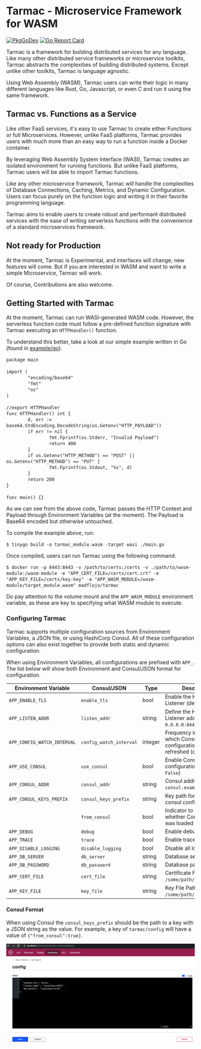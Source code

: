 # Tarmac - Microservice Framework for WASM

[![PkgGoDev](https://pkg.go.dev/badge/github.com/madflojo/tarmac)](https://pkg.go.dev/github.com/madflojo/tarmac)
[![Go Report Card](https://goreportcard.com/badge/github.com/madflojo/tarmac)](https://goreportcard.com/report/github.com/madflojo/tarmac)

Tarmac is a framework for building distributed services for any language. Like many other distributed service frameworks or microservice toolkits, Tarmac abstracts the complexities of building distributed systems. Except unlike other toolkits, Tarmac is language agnostic.

Using Web Assembly (WASM), Tarmac users can write their logic in many different languages like Rust, Go, Javascript, or even C and run it using the same framework.

## Tarmac vs. Functions as a Service

Like other FaaS services, it's easy to use Tarmac to create either Functions or full Microservices. However, unlike FaaS platforms, Tarmac provides users with much more than an easy way to run a function inside a Docker container.

By leveraging Web Assembly System Interface (WASI), Tarmac creates an isolated environment for running functions. But unlike FaaS platforms, Tarmac users will be able to import Tarmac functions.

Like any other microservice framework, Tarmac will handle the complexities of Database Connections, Caching, Metrics, and Dynamic Configuration. Users can focus purely on the function logic and writing it in their favorite programming language.

Tarmac aims to enable users to create robust and performant distributed services with the ease of writing serverless functions with the convenience of a standard microservices framework.

## Not ready for Production

At the moment, Tarmac is Experimental, and interfaces will change; new features will come. But if you are interested in WASM and want to write a simple Microservice, Tarmac will work.

Of course, Contributions are also welcome.

## Getting Started with Tarmac

At the moment, Tarmac can run WASI-generated WASM code. However, the serverless function code must follow a pre-defined function signature with Tarmac executing an `HTTPHandler()` function.

To understand this better, take a look at our simple example written in Go (found in [example/go](example/go)).

```golang
package main

import (
        "encoding/base64"
        "fmt"
        "os"
)

//export HTTPHandler
func HTTPHandler() int {
        d, err := base64.StdEncoding.DecodeString(os.Getenv("HTTP_PAYLOAD"))
        if err != nil {
                fmt.Fprintf(os.Stderr, "Invalid Payload")
                return 400
        }
        if os.Getenv("HTTP_METHOD") == "POST" || os.Getenv("HTTP_METHOD") == "PUT" {
                fmt.Fprintf(os.Stdout, "%s", d)
        }
        return 200
}

func main() {}
```

As we can see from the above code, Tarmac passes the HTTP Context and Payload through Environment Variables (at the moment). The Payload is Base64 encoded but otherwise untouched.

To compile the example above, run:

```shell
$ tinygo build -o tarmac_module.wasm -target wasi ./main.go
```

Once compiled, users can run Tarmac using the following command:

```shell
$ docker run -p 8443:8443 -v /path/to/certs:/certs -v ./path/to/wasm-module:/wasm-module -e "APP_CERT_FILE=/certs/cert.crt" -e "APP_KEY_FILE=/certs/key.key" -e "APP_WASM_MODULE=/wasm-module/target_module.wasm" madflojo/tarmac
```

Do pay attention to the volume mount and the `APP_WASM_MODULE` environment variable, as these are key to specifying what WASM module to execute.

### Configuring Tarmac


Tarmac supports multiple configuration sources from Environment Variables, a JSON file, or using HashiCorp Consul. All of these configuration options can also exist together to provide both static and dynamic configuration.

When using Environment Variables, all configurations are prefixed with `APP_`. The list below will show both Environment and Consul/JSON format for configuration.

| Environment Variable | Consul/JSON | Type | Description |
|----------------------|-------------|------|-------------|
| `APP_ENABLE_TLS` | `enable_tls` | bool | Enable the HTTPS Listener (default: `True`) |
| `APP_LISTEN_ADDR` | `listen_addr` | string | Define the HTTP/HTTPS Listener address (default: `0.0.0.0:8443`) |
| `APP_CONFIG_WATCH_INTERVAL` | `config_watch_interval` | integer | Frequency in seconds which Consul configuration will be refreshed (default: 15) |
| `APP_USE_CONSUL` | `use_consul` | bool | Enable Consul based configuration (default: `False`) |
| `APP_CONSUL_ADDR` | `consul_addr` | string | Consul address (i.e. `consul.example.com:8500`) |
| `APP_CONSUL_KEYS_PREFIX` | `consul_keys_prefix` | string | Key path for app specific consul configuration |
|| `from_consul` | bool | Indicator to reflect whether Consul config was loaded |
| `APP_DEBUG` | `debug` | bool | Enable debug logging |
| `APP_TRACE` | `trace` | bool | Enable trace logging | 
| `APP_DISABLE_LOGGING` | `disable_logging` | bool | Disable all logging |
| `APP_DB_SERVER` | `db_server` | string | Database server address |
| `APP_DB_PASSWORD` | `db_password` | string | Database password | 
| `APP_CERT_FILE` | `cert_file` | string | Certificate File Path (i.e. `/some/path/cert.crt`) |
| `APP_KEY_FILE` | `key_file` | string | Key File Path (i.e. `/some/path/cert.key`) 

#### Consul Format

When using Consul the `consul_keys_prefix` should be the path to a key with a JSON string as the value. For example, a key of `tarmac/config` will have a value of `{"from_consul":true}`.

![](static/img/consul-example.png)
